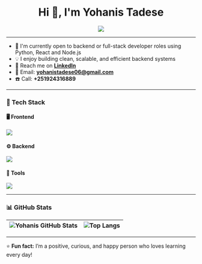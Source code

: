 <h1 align="center">Hi 👋, I'm Yohanis Tadese</h1>
<p align="center">
  <img src="https://readme-typing-svg.herokuapp.com?lines=Full-Stack+Developer;Backend+Developer;Python+Developer;Always+Learning+New+Things&center=true&width=500&height=45">
</p>

---

- 💼 I'm currently open to backend or full-stack developer roles using Python, React and Node.js
- 💡 I enjoy building clean, scalable, and efficient backend systems  
- 💬 Reach me on **[LinkedIn](https://www.linkedin.com/in/yohanis-tadese)**  
- 📧 Email: **yohanistadese06@gmail.com**  
- ☎️ Call: **+251924316889**

---

### 🧠 Tech Stack

#### 🖥️ Frontend
<img src="https://skillicons.dev/icons?i=react,nextjs,tailwind,typescript,html,css" />

#### ⚙️ Backend
<img src="https://skillicons.dev/icons?i=python,fastapi,nodejs,express,postgres,mysql,mongodb" />

#### 🧰 Tools
<img src="https://skillicons.dev/icons?i=git,github,aws,gcp,figma,vscode" />

---

### 📊 GitHub Stats
| ![Yohanis GitHub Stats](https://github-readme-stats.vercel.app/api?username=yohanis-tadese&show_icons=true&theme=dark&hide_title=true&count_private=true) | ![Top Langs](https://github-readme-stats.vercel.app/api/top-langs/?username=yohanis-tadese&theme=dark&hide_title=true) |
| --------------------------------------------------------------------------------------------------------------------------------------------------------- | ----------------------------------------------------------------------------------------------------------------------- |

---

⭐ **Fun fact:** I’m a positive, curious, and happy person who loves learning every day!
